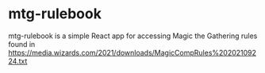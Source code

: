 # mtg-rulebook
mtg-rulebook is a simple React app for accessing Magic the Gathering rules found in https://media.wizards.com/2021/downloads/MagicCompRules%20202109224.txt
